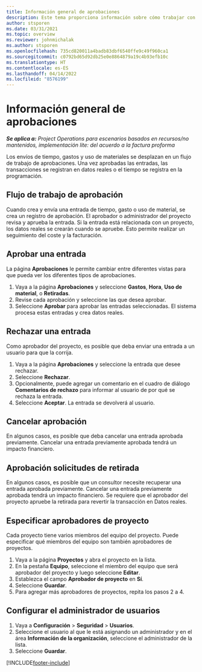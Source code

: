 ```yaml
---
title: Información general de aprobaciones
description: Este tema proporciona información sobre cómo trabajar con aprobaciones en Project Operations.
author: stsporen
ms.date: 03/31/2021
ms.topic: overview
ms.reviewer: johnmichalak
ms.author: stsporen
ms.openlocfilehash: 735cd820011a4badb83dbf6540ffe9c49f960ca1
ms.sourcegitcommit: c0792bd65d92db25e0e8864879a19c4b93efb10c
ms.translationtype: HT
ms.contentlocale: es-ES
ms.lasthandoff: 04/14/2022
ms.locfileid: "8576199"
---
```

# <a name="approvals-overview"></a>Información general de aprobaciones

_**Se aplica a:** Project Operations para escenarios basados en recursos/no mantenidos, implementación lite: del acuerdo a la factura proforma_

Los envíos de tiempo, gastos y uso de materiales se desplazan en un flujo de trabajo de aprobaciones. Una vez aprobadas las entradas, las transacciones se registran en datos reales o el tiempo se registra en la programación.

## <a name="approvals-workflow"></a>Flujo de trabajo de aprobación
Cuando crea y envía una entrada de tiempo, gasto o uso de material, se crea un registro de aprobación. El aprobador o administrador del proyecto revisa y aprueba la entrada. Si la entrada está relacionada con un proyecto, los datos reales se crearán cuando se apruebe. Esto permite realizar un seguimiento del coste y la facturación.

## <a name="approve-an-entry"></a>Aprobar una entrada
La página **Aprobaciones** le permite cambiar entre diferentes vistas para que pueda ver los diferentes tipos de aprobaciones.
  
1. Vaya a la página **Aprobaciones** y seleccione **Gastos**, **Hora**, **Uso de material**, o **Retiradas**.
2. Revise cada aprobación y seleccione las que desea aprobar.
3. Seleccione **Aprobar** para aprobar las entradas seleccionadas.
El sistema procesa estas entradas y crea datos reales.

## <a name="reject-an-entry"></a>Rechazar una entrada
Como aprobador del proyecto, es posible que deba enviar una entrada a un usuario para que la corrija.
  
1. Vaya a la página **Aprobaciones** y seleccione la entrada que desee rechazar. 
2. Seleccione **Rechazar**.
3. Opcionalmente, puede agregar un comentario en el cuadro de diálogo **Comentarios de rechazo** para informar al usuario de por qué se rechaza la entrada.
4. Seleccione **Aceptar**. La entrada se devolverá al usuario.
  
## <a name="cancel-approval"></a>Cancelar aprobación
En algunos casos, es posible que deba cancelar una entrada aprobada previamente. Cancelar una entrada previamente aprobada tendrá un impacto financiero. 

## <a name="approving-recall-requests"></a>Aprobación solicitudes de retirada
En algunos casos, es posible que un consultor necesite recuperar una entrada aprobada previamente. Cancelar una entrada previamente aprobada tendrá un impacto financiero. Se requiere que el aprobador del proyecto apruebe la retirada para revertir la transacción en Datos reales.

## <a name="specify-project-approvers"></a>Especificar aprobadores de proyecto
Cada proyecto tiene varios miembros del equipo del proyecto. Puede especificar qué miembros del equipo son también aprobadores de proyectos.

1. Vaya a la página **Proyectos** y abra el proyecto en la lista.
2. En la pestaña **Equipo**, seleccione el miembro del equipo que será aprobador del proyecto y luego seleccione **Editar**.
3. Establezca el campo **Aprobador de proyecto** en **Sí**.
4. Seleccione **Guardar**.
5. Para agregar más aprobadores de proyectos, repita los pasos 2 a 4.

## <a name="configure-the-users-manager"></a>Configurar el administrador de usuarios

1. Vaya a **Configuración** > **Seguridad** > **Usuarios**.
2. Seleccione el usuario al que le está asignando un administrador y en el área **Información de la organización**, seleccione el administrador de la lista. 
3. Seleccione **Guardar**.




[!INCLUDE[footer-include](../includes/footer-banner.md)]
